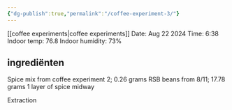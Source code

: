 ```yaml
---
{"dg-publish":true,"permalink":"/coffee-experiment-3/"}
---
```


[[coffee experiments\|coffee experiments]]
Date: Aug 22 2024
Time: 6:38
Indoor temp: 76.8
Indoor humidity: 73%

## ingrediënten 
Spice mix from coffee experiment 2; 0.26 grams
RSB beans from 8/11; 17.78 grams
1 layer of spice midway

Extraction